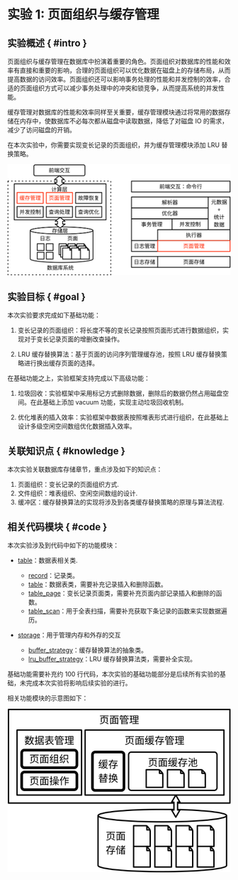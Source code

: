 # 实验 1: 页面组织与缓存管理

## 实验概述 { #intro }

页面组织与缓存管理在数据库中扮演着重要的角色。页面组织对数据库的性能和效率有直接和重要的影响，合理的页面组织可以优化数据在磁盘上的存储布局，从而提高数据的访问效率。页面组织还可以影响事务处理的性能和并发控制的效率，合适的页面组织方式可以减少事务处理中的冲突和锁竞争，从而提高系统的并发性能。

缓存管理对数据库的性能和效率同样至关重要，缓存管理模块通过将常用的数据存储在内存中，使数据库不必每次都从磁盘中读取数据，降低了对磁盘 IO 的需求，减少了访问磁盘的开销。

在本次实验中，你需要实现变长记录的页面组织，并为缓存管理模块添加 LRU 替换策略。

![](../pics/lab1-overview.svg)

## 实验目标 { #goal }

本次实验要求完成如下基础功能：

1. 变长记录的页面组织：将长度不等的变长记录按照页面形式进行数据组织，实现对于变长记录页面的增删改查操作。

2. LRU 缓存替换算法：基于页面的访问序列管理缓存池，按照 LRU 缓存替换策略进行换出缓存页面的选择。

在基础功能之上，实验框架支持完成以下高级功能：

1. 垃圾回收：实验框架中采用标记方式删除数据，删除后的数据仍然占用磁盘空间。在此基础上添加 vacuum 功能，实现主动垃圾回收机制。

2. 优化堆表的插入效率：实验框架中数据表按照堆表形式进行组织，在此基础上设计多级空闲空间数组优化数据插入效率。

## 关联知识点 { #knowledge }

本次实验关联数据库存储章节，重点涉及如下的知识点：

1. 页面组织：变长记录的页面组织方式.
2. 文件组织：堆表组织、空闲空间数组的设计.
3. 缓冲区：缓存替换算法的实现将涉及到各类缓存替换策略的原理与算法流程.

## 相关代码模块 { #code }

本次实验涉及到代码中如下的功能模块：

-   [table](https://github.com/thu-db/huadb/tree/main/src/table)：数据表相关类.

    -   [record](https://github.com/thu-db/huadb/blob/main/src/table/record.h)：记录类。
    -   [table](https://github.com/thu-db/huadb/blob/main/src/table/table.h)：数据表类，需要补充记录插入和删除函数。
    -   [table_page](https://github.com/thu-db/huadb/blob/main/src/table/table_page.h)：变长记录页面类，需要补充页面内部记录插入和删除的函数。
    -   [table_scan](https://github.com/thu-db/huadb/blob/main/src/table/table_scan.h)：用于全表扫描，需要补充获取下条记录的函数来实现数据遍历。

-   [storage](https://github.com/thu-db/huadb/tree/main/src/storage)：用于管理内存和外存的交互
    -   [buffer_strategy](https://github.com/thu-db/huadb/tree/main/src/storage/buffer_strategy.h)：缓存替换算法的抽象类。
    -   [lru_buffer_strategy](https://github.com/thu-db/huadb/tree/main/src/storage/lru_buffer_strategy.h)：LRU 缓存替换算法类，需要补全实现。

基础功能需要补充约 100 行代码，本次实验的基础功能部分是后续所有实验的基础，未完成本次实验将影响后续实验的进行。

相关功能模块的示意图如下：

![](../pics/lab1-details.svg)
